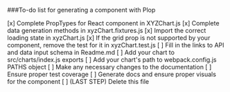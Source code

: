 ###To-do list for generating a component with Plop

[x] Complete PropTypes for React component in XYZChart.js
[x] Complete data generation methods in xyzChart.fixtures.js
[x] Import the correct loading state in xyzChart.js
[x] If the grid prop is not supported by your component, remove the test for it in xyzChart.test.js
[ ] Fill in the links to API and data input schema in Readme.md
[ ] Add your chart to src/charts/index.js exports
[ ] Add your chart's path to webpack.config.js PATHS object
[ ] Make any necessary changes to the documentation
[ ] Ensure proper test coverage
[ ] Generate docs and ensure proper visuals for the component
[ ] (LAST STEP) Delete this file
